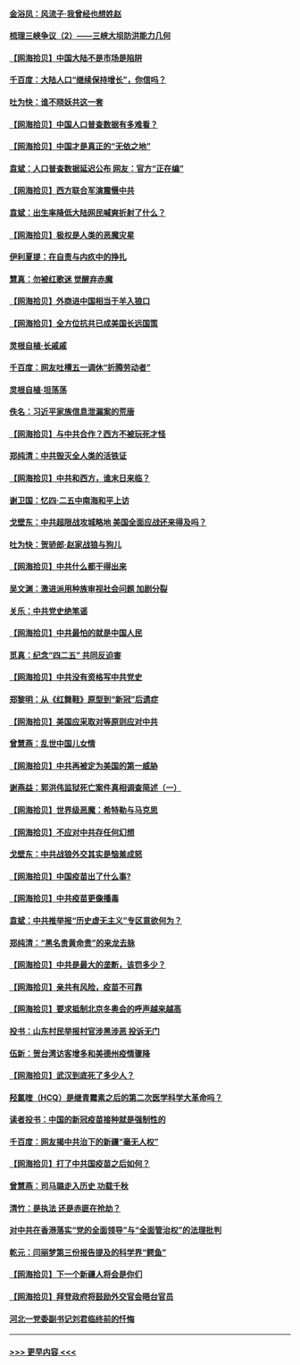 #### [金浴凤：风流子‧我曾经也想姓赵](../pages/nsc993/n12920911.md?t=05041502) 
#### [梳理三峡争议（2）——三峡大坝防洪能力几何](../pages/nsc993/n12920173.md?t=05041502) 
#### [【网海拾贝】中国大陆不是市场是陷阱](../pages/nsc993/n12920143.md?t=05041502) 
#### [千百度：大陆人口“继续保持增长”，你信吗？](../pages/nsc993/n12918946.md?t=05041502) 
#### [吐为快：谁不晓妖共这一套](../pages/nsc993/n12918941.md?t=05041502) 
#### [【网海拾贝】中国人口普查数据有多难看？](../pages/nsc993/n12917822.md?t=05041502) 
#### [【网海拾贝】中国才是真正的“无依之地”](../pages/nsc993/n12915845.md?t=05041502) 
#### [袁斌：人口普查数据延迟公布 网友：官方“正在编”](../pages/nsc993/n12915748.md?t=05041502) 
#### [【网海拾贝】西方联合军演震慑中共](../pages/nsc993/n12913466.md?t=05041502) 
#### [袁斌：出生率降低大陆网民喊爽折射了什么？](../pages/nsc993/n12913365.md?t=05041502) 
#### [【网海拾贝】极权是人类的恶魔灾星](../pages/nsc993/n12910697.md?t=05041502) 
#### [伊利夏提：在自责与内疚中的挣扎](../pages/nsc993/n12910493.md?t=05041502) 
#### [慧真：勿被红歌迷 觉醒弃赤魔](../pages/nsc993/n12910485.md?t=05041502) 
#### [【网海拾贝】外商进中国相当于羊入狼口](../pages/nsc993/n12908274.md?t=05041502) 
#### [【网海拾贝】全方位抗共已成美国长远国策](../pages/nsc993/n12906878.md?t=05041502) 
#### [灵根自植‧长戚戚](../pages/nsc993/n12905585.md?t=05041502) 
#### [千百度：网友吐槽五一调休“折腾劳动者”](../pages/nsc993/n12905934.md?t=05041502) 
#### [灵根自植‧坦荡荡](../pages/nsc993/n12905562.md?t=05041502) 
#### [佚名：习近平家族信息泄漏案的荒唐](../pages/nsc993/n12904705.md?t=05041502) 
#### [【网海拾贝】与中共合作？西方不被玩死才怪](../pages/nsc993/n12903873.md?t=05041502) 
#### [郑纯清：中共毁灭全人类的活铁证](../pages/nsc993/n12903785.md?t=05041502) 
#### [【网海拾贝】中共和西方，谁末日来临？](../pages/nsc993/n12903482.md?t=05041502) 
#### [谢卫国：忆四‧二五中南海和平上访](../pages/nsc993/n12902192.md?t=05041502) 
#### [戈壁东：中共超限战攻城略地 美国全面应战还来得及吗？](../pages/nsc993/n12902297.md?t=05041502) 
#### [吐为快：贺骄郎‧赵家战狼与狗儿](../pages/nsc993/n12902280.md?t=05041502) 
#### [【网海拾贝】中共什么都干得出来](../pages/nsc993/n12897500.md?t=05041502) 
#### [吴文渊：激进派用种族审视社会问题 加剧分裂](../pages/nsc993/n12893881.md?t=05041502) 
#### [关乐：中共党史绝笔谣](../pages/nsc993/n12897270.md?t=05041502) 
#### [【网海拾贝】中共最怕的就是中国人民](../pages/nsc993/n12894705.md?t=05041502) 
#### [觅真：纪念“四二五” 共同反迫害](../pages/nsc993/n12894553.md?t=05041502) 
#### [【网海拾贝】中共没有资格写中共党史](../pages/nsc993/n12892231.md?t=05041502) 
#### [郑黎明：从《红舞鞋》原型到“新冠”后遗症](../pages/nsc993/n12890469.md?t=05041502) 
#### [【网海拾贝】美国应采取对等原则应对中共](../pages/nsc993/n12889176.md?t=05041502) 
#### [曾慧燕：乱世中国儿女情](../pages/nsc993/n12887931.md?t=05041502) 
#### [【网海拾贝】中共再被定为美国的第一威胁](../pages/nsc993/n12887580.md?t=05041502) 
#### [谢燕益：郭洪伟监狱死亡案件真相调查简述（一）](../pages/nsc993/n12885648.md?t=05041502) 
#### [【网海拾贝】世界级恶魔：希特勒与马克思](../pages/nsc993/n12884062.md?t=05041502) 
#### [【网海拾贝】不应对中共存任何幻想](../pages/nsc993/n12881460.md?t=05041502) 
#### [戈壁东：中共战狼外交其实是恼羞成怒](../pages/nsc993/n12880392.md?t=05041502) 
#### [【网海拾贝】中国疫苗出了什么事?](../pages/nsc993/n12879124.md?t=05041502) 
#### [【网海拾贝】中共疫苗更像播毒](../pages/nsc993/n12876631.md?t=05041502) 
#### [袁斌：中共推举报“历史虚无主义”专区意欲何为？](../pages/nsc993/n12876530.md?t=05041502) 
#### [郑纯清：“黑名贵黄命贵”的来龙去脉](../pages/nsc993/n12875589.md?t=05041502) 
#### [【网海拾贝】中共是最大的垄断，该罚多少？](../pages/nsc993/n12874006.md?t=05041502) 
#### [【网海拾贝】亲共有风险，疫苗不可靠](../pages/nsc993/n12872224.md?t=05041502) 
#### [【网海拾贝】要求抵制北京冬奥会的呼声越来越高](../pages/nsc993/n12868962.md?t=05041502) 
#### [投书：山东村民举报村官涉黑涉恶 投诉无门](../pages/nsc993/n12869726.md?t=05041502) 
#### [伍新：贺台湾访客增多和美德州疫情骤降](../pages/nsc993/n12865651.md?t=05041502) 
#### [【网海拾贝】武汉到底死了多少人？](../pages/nsc993/n12863707.md?t=05041502) 
#### [羟氯喹（HCQ）是继青霉素之后的第二次医学科学大革命吗？](../pages/nsc993/n12638564.md?t=05041502) 
#### [读者投书：中国的新冠疫苗接种就是强制性的](../pages/nsc993/n12859932.md?t=05041502) 
#### [千百度：网友揭中共治下的新疆“毫无人权”](../pages/nsc993/n12858385.md?t=05041502) 
#### [【网海拾贝】打了中共国疫苗之后如何？](../pages/nsc993/n12857866.md?t=05041502) 
#### [曾慧燕：司马璐走入历史 功载千秋](../pages/nsc993/n12856996.md?t=05041502) 
#### [清竹：是执法 还是赤匪在抢劫？](../pages/nsc993/n12856952.md?t=05041502) 
#### [对中共在香港落实“党的全面领导”与“全面管治权”的法理批判](../pages/nsc993/n12856929.md?t=05041502) 
#### [乾元：闫丽梦第三份报告提及的科学界“鳄鱼”](../pages/nsc993/n12855985.md?t=05041502) 
#### [【网海拾贝】下一个新疆人将会是你们](../pages/nsc993/n12855864.md?t=05041502) 
#### [【网海拾贝】拜登政府将鼓励外交官会晤台官员](../pages/nsc993/n12853615.md?t=05041502) 
#### [河北一党委副书记刘君临终前的忏悔](../pages/nsc993/n12849420.md?t=05041502) 

----
#### [ >>> 更早内容 <<< ](../indexes/nsc993-earlier.md)
